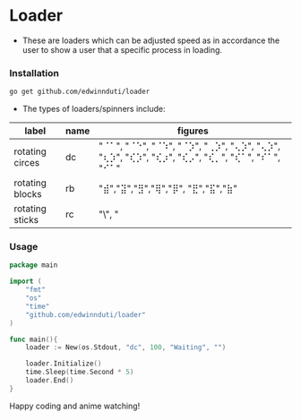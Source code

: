 # Loader

- These are loaders which can be adjusted speed as in accordance the user to show a user that a specific process in loading.

### Installation

```bash
go get github.com/edwinnduti/loader
```

- The types of loaders/spinners include:

| label           | name | 		figures        	|
| --------------- | ---- | ---------------------------- |
| rotating circes | dc   | "⠈⠁", "⠈⠑", "⠈⠱", "⠈⡱", "⢀⡱", "⢄⡱", "⢄⡱", "⢆⡱", "⢎⡱", "⢎⡰", "⢎⡠", "⢎⡀", "⢎⠁", "⠎⠁", "⠊⠁" |
| rotating blocks | rb   | "⣾","⣽","⣻","⢿","⡿", "⣟","⣯","⣷" |
| rotating sticks | rc   | 	"\\", "|", "/", "-" 	|

### Usage

```go
package main

import (
    "fmt"
    "os"
    "time"
    "github.com/edwinnduti/loader"
)

func main(){
	loader := New(os.Stdout, "dc", 100, "Waiting", "")

	loader.Initialize()
	time.Sleep(time.Second * 5)
	loader.End()
}

```

Happy coding and anime watching!
